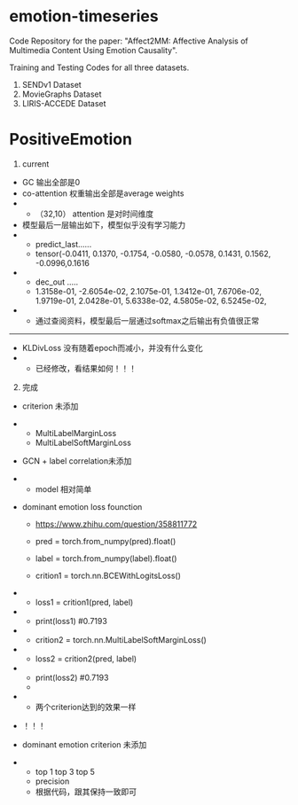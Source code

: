 # emotion-timeseries


Code Repository for the paper: "Affect2MM: Affective Analysis of Multimedia Content Using Emotion Causality".

Training and Testing Codes for all three datasets. 
1. SENDv1 Dataset
2. MovieGraphs Dataset
3. LIRIS-ACCEDE Dataset

# PositiveEmotion

1. current
- GC 输出全部是0
- co-attention 权重输出全部是average weights
- - （32,10） attention 是对时间维度
- 模型最后一层输出如下，模型似乎没有学习能力
- - predict_last......
  - tensor(-0.0411,  0.1370, -0.1754, -0.0580, -0.0578,  0.1431,  0.1562, -0.0996,0.1616
- - dec_out .....
  -  1.3158e-01, -2.6054e-02,  2.1075e-01,  1.3412e-01,  7.6706e-02,
          1.9719e-01,  2.0428e-01,  5.6338e-02,  4.5805e-02,  6.5245e-02,
- - 通过查阅资料，模型最后一层通过softmax之后输出有负值很正常

--------------------------------------------------------------

- KLDivLoss 没有随着epoch而减小，并没有什么变化
- - 已经修改，看结果如何！！！

2. 完成
- criterion 未添加
- - MultiLabelMarginLoss
  - MultiLabelSoftMarginLoss
- GCN + label correlation未添加
- - model 相对简单
- dominant emotion loss founction
  -  https://www.zhihu.com/question/358811772

  - pred = torch.from_numpy(pred).float()
  - label = torch.from_numpy(label).float()
  - crition1 = torch.nn.BCEWithLogitsLoss()
- - loss1 = crition1(pred, label)
- - print(loss1) #0.7193

- - crition2 = torch.nn.MultiLabelSoftMarginLoss()
- - loss2 = crition2(pred, label)
- - print(loss2) #0.7193
  - 
- - 两个criterion达到的效果一样


- ！！！
- dominant emotion criterion 未添加
- - top 1 top 3 top 5
  - precision
  - 根据代码，跟其保持一致即可

